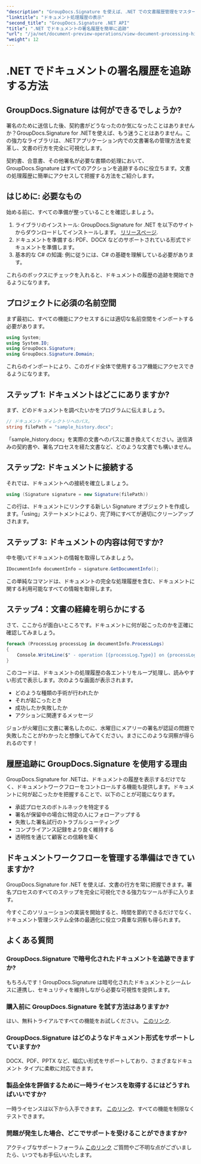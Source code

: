 ```yaml
---
"description": "GroupDocs.Signature を使えば、.NET での文書履歴管理をマスターできます。ステップバイステップガイドで、署名プロセスを監視し、ワークフロー管理を最適化することができます。"
"linktitle": "ドキュメント処理履歴の表示"
"second_title": "GroupDocs.Signature .NET API"
"title": ".NET でドキュメントの署名履歴を簡単に追跡"
"url": "/ja/net/document-preview-operations/view-document-processing-history/"
"weight": 12
---
```


# .NET でドキュメントの署名履歴を追跡する方法

## GroupDocs.Signature は何ができるでしょうか?

署名のために送信した後、契約書がどうなったのか気になったことはありませんか？GroupDocs.Signature for .NETを使えば、もう迷うことはありません。この強力なライブラリは、.NETアプリケーション内での文書署名の管理方法を変革し、文書の行方を完全に可視化します。

契約書、合意書、その他署名が必要な書類の処理において、GroupDocs.Signature はすべてのアクションを追跡するのに役立ちます。文書の処理履歴に簡単にアクセスして把握する方法をご紹介します。

## はじめに: 必要なもの

始める前に、すべての準備が整っていることを確認しましょう。

1. ライブラリのインストール: GroupDocs.Signature for .NET を以下のサイトからダウンロードしてインストールします。 [リリースページ](https://releases。groupdocs.com/signature/net/).
2. ドキュメントを準備する: PDF、DOCX などのサポートされている形式でドキュメントを準備します。
3. 基本的な C# の知識: 例に従うには、C# の基礎を理解している必要があります。

これらのボックスにチェックを入れると、ドキュメントの履歴の追跡を開始できるようになります。

## プロジェクトに必須の名前空間

まず最初に、すべての機能にアクセスするには適切な名前空間をインポートする必要があります。

```csharp
using System;
using System.IO;
using GroupDocs.Signature;
using GroupDocs.Signature.Domain;
```

これらのインポートにより、このガイド全体で使用するコア機能にアクセスできるようになります。

## ステップ 1: ドキュメントはどこにありますか?

まず、どのドキュメントを調べたいかをプログラムに伝えましょう。

```csharp
// ドキュメント ディレクトリへのパス。
string filePath = "sample_history.docx";
```

「sample_history.docx」を実際の文書へのパスに置き換えてください。送信済みの契約書や、署名プロセスを経た文書など、どのような文書でも構いません。

## ステップ2: ドキュメントに接続する

それでは、ドキュメントへの接続を確立しましょう。

```csharp
using (Signature signature = new Signature(filePath))
```

この行は、ドキュメントにリンクする新しい Signature オブジェクトを作成します。「using」ステートメントにより、完了時にすべてが適切にクリーンアップされます。

## ステップ 3: ドキュメントの内容は何ですか?

中を覗いてドキュメントの情報を取得してみましょう。

```csharp
IDocumentInfo documentInfo = signature.GetDocumentInfo();
```

この単純なコマンドは、ドキュメントの完全な処理履歴を含む、ドキュメントに関する利用可能なすべての情報を取得します。

## ステップ4：文書の経緯を明らかにする

さて、ここからが面白いところです。ドキュメントに何が起こったのかを正確に確認してみましょう。

```csharp
foreach (ProcessLog processLog in documentInfo.ProcessLogs)
{
    Console.WriteLine($" - operation [{processLog.Type}] on {processLog.Date.ToShortDateString()}. Succeeded/Failed {processLog.Succeeded}/{processLog.Failed}. Message: {processLog.Message}");
}
```

このコードは、ドキュメントの処理履歴の各エントリをループ処理し、読みやすい形式で表示します。次のような画面が表示されます。
- どのような種類の手術が行われたか
- それが起こったとき
- 成功したか失敗したか
- アクションに関連するメッセージ

ジョンが火曜日に文書に署名したのに、水曜日にメアリーの署名が認証の問題で失敗したことがわかったと想像してみてください。まさにこのような洞察が得られるのです！

## 履歴追跡に GroupDocs.Signature を使用する理由

GroupDocs.Signature for .NETは、ドキュメントの履歴を表示するだけでなく、ドキュメントワークフローをコントロールする機能も提供します。ドキュメントに何が起こったかを把握することで、以下のことが可能になります。

- 承認プロセスのボトルネックを特定する
- 署名が保留中の場合に特定の人にフォローアップする
- 失敗した署名試行のトラブルシューティング
- コンプライアンス記録をより良く維持する
- 透明性を通じて顧客との信頼を築く

## ドキュメントワークフローを管理する準備はできていますか?

GroupDocs.Signature for .NET を使えば、文書の行方を常に把握できます。署名プロセスのすべてのステップを完全に可視化できる強力なツールが手に入ります。

今すぐこのソリューションの実装を開始すると、時間を節約できるだけでなく、ドキュメント管理システム全体の最適化に役立つ貴重な洞察も得られます。

## よくある質問

### GroupDocs.Signature で暗号化されたドキュメントを追跡できますか?

もちろんです！GroupDocs.Signature は暗号化されたドキュメントとシームレスに連携し、セキュリティを維持しながら必要な可視性を提供します。

### 購入前に GroupDocs.Signature を試す方法はありますか?

はい、無料トライアルですべての機能をお試しください。 [このリンク](https://releases。groupdocs.com/).

### GroupDocs.Signature はどのようなドキュメント形式をサポートしていますか?

DOCX、PDF、PPTX など、幅広い形式をサポートしており、さまざまなドキュメント タイプに柔軟に対応できます。

### 製品全体を評価するために一時ライセンスを取得するにはどうすればいいですか?

一時ライセンスは以下から入手できます。 [このリンク](https://purchase.groupdocs.com/temporary-license/)、すべての機能を制限なくテストできます。

### 問題が発生した場合、どこでサポートを受けることができますか?

アクティブなサポートフォーラム [このリンク](https://forum.groupdocs.com/c/signature/13) ご質問やご不明な点がございましたら、いつでもお手伝いいたします。